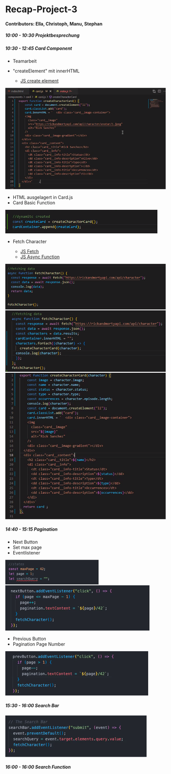 # Recap-Project-3

#### Contributors: Ella, Christoph, Manu, Stephan

##### 10:00 - 10:30 Projektbesprechung

##### 10:30 - 12:45 Card Component
  - Teamarbeit
  - "createElement" mit innerHTML 
    
    - [JS create element](https://github.com/neuefische/cgn-web-23-1/blob/main/sessions/js-createelement/js-createelement.md)

![card component](assets/cardcomponent.png)
  - HTML ausgelagert in Card.js
  - Card Basic Function

![card basic function](assets/card-basic-function.png)

  - Fetch Character

    - [JS Fetch](https://github.com/neuefische/cgn-web-23-1/blob/main/sessions/js-fetch/js-fetch.md)
    - [JS Async Function](https://github.com/neuefische/cgn-web-23-1/blob/main/sessions/js-async-functions/js-async-functions.md)

![fetch](assets/fetch.png)
![fetch](assets/fetch-2.png)
![forEach](assets/forEach.png)

##### 14:40 - 15:15 Pagination

  - Next Button
  - Set max page
  - Eventlistener

![state](assets/state.png)
![next button](assets/nextButton.png)

  - Previous Button
  - Pagination Page Number

![prev button](assets/prevButton.png)

##### 15:30 - 16:00 Search Bar

![Search Bar](assets/SearchBar.png)

##### 16:00 - 16:00 Search Function
